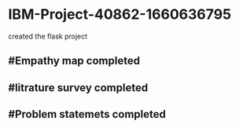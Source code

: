 ﻿# IBM-Project-40862-1660636795

created the flask project

#Empathy map completed
-------
#litrature survey completed
-------
#Problem statemets completed
----
